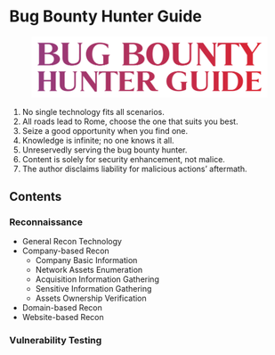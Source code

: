 # Bug Bounty Hunter Guide

<figure><img src=".gitbook/assets/bug-bounty-hunter-guide-content.png" alt=""><figcaption></figcaption></figure>

1. No single technology fits all scenarios.
2. All roads lead to Rome, choose the one that suits you best.
3. Seize a good opportunity when you find one.
4. Knowledge is infinite; no one knows it all.
5. Unreservedly serving the bug bounty hunter.
6. Content is solely for security enhancement, not malice.
7. The author disclaims liability for malicious actions’ aftermath.

## Contents

### Reconnaissance

* General Recon Technology
* Company-based Recon
  * Company Basic Information
  * Network Assets Enumeration
  * Acquisition Information Gathering
  * Sensitive Information Gathering
  * Assets Ownership Verification
* Domain-based Recon
* Website-based Recon

### Vulnerability Testing
